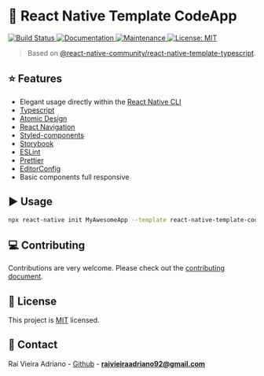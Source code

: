 # :space_invader: React Native Template CodeApp

<p>
  <a href="https://travis-ci.com/github/raivieiraadriano92/react-native-template-codeapp">
    <img alt="Build Status" src="https://travis-ci.com/raivieiraadriano92/react-native-template-codeapp.svg?branch=master" target="_blank" />
  </a>
  <a href="https://github.com/raivieiraadriano92/react-native-template-codeapp#readme">
    <img alt="Documentation" src="https://img.shields.io/badge/documentation-yes-brightgreen.svg" target="_blank" />
  </a>
  <a href="https://github.com/raivieiraadriano92/react-native-template-codeapp/graphs/commit-activity">
    <img alt="Maintenance" src="https://img.shields.io/badge/Maintained%3F-yes-green.svg" target="_blank" />
  </a>
  <a href="https://github.com/raivieiraadriano92/react-native-template-codeapp/blob/master/LICENSE">
    <img alt="License: MIT" src="https://img.shields.io/badge/License-MIT-yellow.svg" target="_blank" />
  </a>
</p>

> Based on [@react-native-community/react-native-template-typescript](https://github.com/react-native-community/react-native-template-typescript).

## :star: Features

- Elegant usage directly within the [React Native CLI](https://github.com/react-native-community/cli)
- [Typescript](https://www.typescriptlang.org/)
- [Atomic Design](https://atomicdesign.bradfrost.com/)
- [React Navigation](https://reactnavigation.org/)
- [Styled-components](https://styled-components.com/)
- [Storybook](https://storybook.js.org/)
- [ESLint](https://eslint.org/)
- [Prettier](https://prettier.io/)
- [EditorConfig](https://editorconfig.org/)
- Basic components full responsive

## :arrow_forward: Usage

```sh
npx react-native init MyAwesomeApp --template react-native-template-codeapp
```

## :computer: Contributing

Contributions are very welcome. Please check out the [contributing document](CONTRIBUTING.md).

## :bookmark: License

This project is [MIT](LICENSE) licensed.

## :email: Contact

Raí Vieira Adriano - [Github](https://github.com/raivieiraadriano92) - **raivieiraadriano92@gmail.com**
